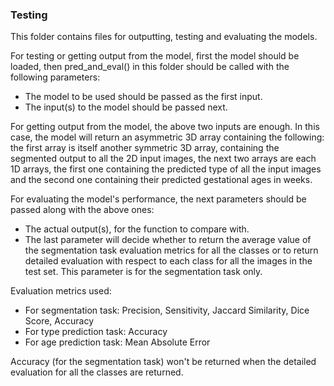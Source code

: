 ### Testing

This folder contains files for outputting, testing and evaluating the models.

For testing or getting output from the model, first the model should be loaded, then pred_and_eval() in this folder should be called with the following parameters:
- The model to be used should be passed as the first input.
- The input(s) to the model should be passed next.
  
For getting output from the model, the above two inputs are enough. In this case, the model will return an asymmetric 3D array containing the following: the first array is itself another symmetric 3D array, containing the segmented output to all the 2D input images, the next two arrays are each 1D arrays, the first one containing the predicted type of all the input images and the second one containing their predicted gestational ages in weeks.
  
For evaluating the model's performance, the next parameters should be passed along with the above ones:
- The actual output(s), for the function to compare with.
- The last parameter will decide whether to return the average value of the segmentation task evaluation metrics for all the classes or to return detailed evaluation with respect to each class for all the images in the test set. This parameter is for the segmentation task only.

Evaluation metrics used: 
- For segmentation task: Precision, Sensitivity, Jaccard Similarity, Dice Score, Accuracy 
- For type prediction task: Accuracy
- For age prediction task: Mean Absolute Error

Accuracy (for the segmentation task) won't be returned when the detailed evaluation for all the classes are returned.
